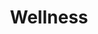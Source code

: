 ---
layout: category
id: wellness
permalink: /wellness/
title: Wellness
nav: true
nav-order: 3
intro: Nothing is quite as rewarding than heading to one of Germany’s famous spa towns. Indulge yourself and your loved one, in some of the finest wellness retreats in Europe...

banner:
  attribution: >
    <a href="#photo-link">Photo</a> by username / <a rel="nofollow" href="https://creativecommons.org/licenses/by/2.0/">CC BY</a>

feature:
  id: baden-baden
  title: Baden-Baden
  description: Baden-Baden is the most famous spa town in Germany, with an old-world grandeur and style unparalleled. Sink into the finer things, where gorgeous thermal baths sit alongside opera houses and colourful belle-epoque townhouses. If you can bear to tear yourself away from the thermal waters of Baden-Baden’s many spas, you can indulge in boutique shopping, Michelin dining, and sampling wines from the region that surrounds it. If that’s not enough, head into the nearby Black Forest for truly beguiling outdoor adventure.
  airport: AIRPORT NAME
  image-attribution: >
    <a href="#photo-link">Photo</a> by username / <a rel="nofollow" href="https://creativecommons.org/licenses/by/2.0/">CC BY</a>
  topics:
    - id: spa
      title: Spa
      description: It was the Romans who first discovered Baden-Baden’s unique waters. Since then, the town has thrived as a wellness hotspot, attracting royalty and jet-setters for centuries. Join them – you deserve it after all. Head for timeless opulence at the famed Friedrichsbad, or sink into the pinnacle of spa refinement at the incredible Caracalla Spa. Or do both. Definitely both.
      image-attribution: >
        <a href="#photo-link">Photo</a> by username / <a rel="nofollow" href="https://creativecommons.org/licenses/by/2.0/">CC BY</a>
    - id: dining
      title: Dining
      description: "When a town attracts presidents and queens, it needs a selection of fine restaurants; Baden-Baden is set to whet the appetite of even the most discerning gourmet geek. For out-and-out finesse, head for Baden-Baden’s two Michelin-starred restaurants: Le Jardin de France and Röttele’s Restaurant in Neuweier Castle. And what to wash it down with? The surrounding vineyards produce an excellent Riesling, finished with the iconic Black Forest Gateau."
      image-attribution: >
        <a href="#photo-link">Photo</a> by username / <a rel="nofollow" href="https://creativecommons.org/licenses/by/2.0/">CC BY</a>
    - id: the-black-forest
      title: The Black Forest
      description: A fairytale landscape thick with ancient pine trees, the Black Forest is an iconic outdoor destination. Winding trails take in the dense canopies, flowing streams and tumbling waterfalls, for unforgettable views and storybook moments. Baden-Baden is the perfect springboard for adventures into the forest sprawl, conveniently located to get you quickly into the heart of the area’s most dramatic scenes.
      image-attribution: >
        <a href="#photo-link">Photo</a> by username / <a rel="nofollow" href="https://creativecommons.org/licenses/by/2.0/">CC BY</a>

destinations:
  - id: aachen
    title: Aachen
    description: In Aachen, history is palpable; it’s long, it’s grand, it’s rich and it’s pan-European. It was the Romans, once again, who spotted the thermal waters here and built a settlement, but it was Charlemagne who put Aachen on the map. The vast gothic spires of the cathedral signal the piety of Aachen’s medieval past, but nowadays it’s totally okay to indulge oneself in the hearty old town Brauhäuse and, of course, the exceptional spa facilities at lauded spots like Carolus Thermen.
    airport: AIRPORT NAME
    image-attribution: >
      <a href="#photo-link">Photo</a> by username / <a rel="nofollow" href="https://creativecommons.org/licenses/by/2.0/">CC BY</a>
  - id: wiesbaden
    title: Wiesbaden
    description: One of Europe’s oldest spa towns has plenty of experience with offering superlative wellness escapes. Walk bustling streets lined by art nouveau townhouses and neo-classical mansions, dipping in and out of boutiques and charming cafes that flank grand boulevards. Round off your day’s exploration with a dip in the old thermal springs, particularly the opulent and historic Kaiser Friedrich baths.
    airport: AIRPORT NAME
    image-attribution: >
      <a href="#photo-link">Photo</a> by username / <a rel="nofollow" href="https://creativecommons.org/licenses/by/2.0/">CC BY</a>
  - id: sylt
    title: Sylt
    description: Attached to the mainland by a narrow causeway, the small crescent island in the North Sea is a true escape from the hustle and bustle of daily life. A favourite amongst honeymooners, the rolling green-topped dunes, candy-striped lighthouses and thatched cottages that define the landscape create a peaceful setting for a wellness retreat. But there’s also glamour in abundance; boutique shopping, Michelin-starred restaurants and fashionable spa retreats make Sylt a perfect weekend sojourn for total revitalisation.
    airport: AIRPORT NAME
    image-attribution: >
      <a href="#photo-link">Photo</a> by username / <a rel="nofollow" href="https://creativecommons.org/licenses/by/2.0/">CC BY</a>
  - id: mainau
    title: Mainau
    description: Forget the bouquet, gift a whole flower island; or at least a visit to one. Mainau, an islet in the charming Lake Constance, is a technicolour wonder; wander the landscaped garden-island – dreamed up by the Bernadotte family – with a baroque castle thrown in for good measure. Steal a kiss in the enchanting Butterfly House and walk the gardens, with gorgeous lake views to one side and sprawling flower beds to the other.
    airport: AIRPORT NAME
    image-attribution: >
      <a href="#photo-link">Photo</a> by username / <a rel="nofollow" href="https://creativecommons.org/licenses/by/2.0/">CC BY</a>
---